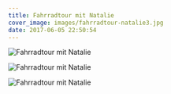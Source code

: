 ```yaml
---
title: Fahrradtour mit Natalie
cover_image: images/fahrradtour-natalie3.jpg
date: 2017-06-05 22:50:54
---
```

![Fahrradtour mit Natalie](/images/fahrradtour-natalie1.jpg)

![Fahrradtour mit Natalie](/images/fahrradtour-natalie2.jpg)

![Fahrradtour mit Natalie](/images/fahrradtour-natalie4.jpg)